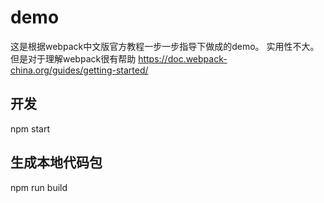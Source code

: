 # demo
这是根据webpack中文版官方教程一步一步指导下做成的demo。
实用性不大。
但是对于理解webpack很有帮助
https://doc.webpack-china.org/guides/getting-started/

## 开发
npm start

## 生成本地代码包
npm run build